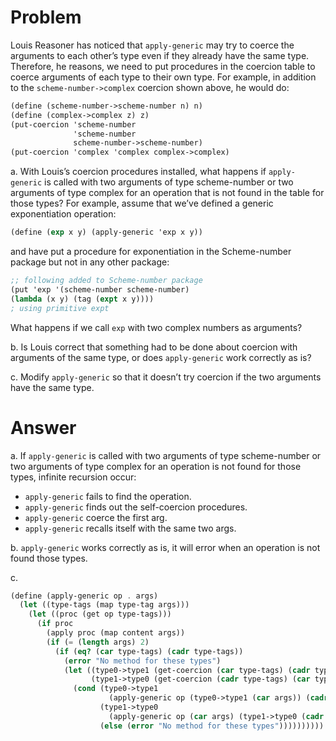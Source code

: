 # Problem

Louis Reasoner has noticed that `apply-generic` may try to coerce the arguments to each other’s type even if they already have the same type. Therefore, he reasons, we need to put procedures in the coercion table to coerce arguments of each type to their own type. For example, in addition to the `scheme-number->complex` coercion shown above, he would do:

```scheme
(define (scheme-number->scheme-number n) n)
(define (complex->complex z) z)
(put-coercion 'scheme-number
              'scheme-number
              scheme-number->scheme-number)
(put-coercion 'complex 'complex complex->complex)
```

a. With Louis’s coercion procedures installed, what happens if `apply-generic` is called with two arguments of type scheme-number or two arguments of type complex for an operation that is not found in the table for those types? For example, assume that we’ve defined a generic exponentiation operation:

```scheme
(define (exp x y) (apply-generic 'exp x y))
```

and have put a procedure for exponentiation in the Scheme-number package but not in any other package:

```scheme
;; following added to Scheme-number package
(put 'exp '(scheme-number scheme-number)
(lambda (x y) (tag (expt x y))))
; using primitive expt
```

What happens if we call `exp` with two complex numbers as arguments?

b. Is Louis correct that something had to be done about coercion with arguments of the same type, or does `apply-generic` work correctly as is?

c. Modify `apply-generic` so that it doesn’t try coercion if the two arguments have the same type. 

# Answer

a. If `apply-generic` is called with two arguments of type scheme-number or two arguments of type complex for an operation is not found for those types, infinite recursion occur:
  - `apply-generic` fails to find the operation.
  - `apply-generic` finds out the self-coercion procedures.
  - `apply-generic` coerce the first arg.
  - `apply-generic` recalls itself with the same two args.

b. `apply-generic` works correctly as is, it will error when an operation is not found those types.

c.

```scheme
(define (apply-generic op . args)
  (let ((type-tags (map type-tag args)))
    (let ((proc (get op type-tags)))
      (if proc
        (apply proc (map content args))
        (if (= (length args) 2)
          (if (eq? (car type-tags) (cadr type-tags))
            (error "No method for these types")
            (let ((type0->type1 (get-coercion (car type-tags) (cadr type-tags)))
                  (type1->type0 (get-coercion (cadr type-tags) (car type-tags))))
              (cond (type0->type1
                      (apply-generic op (type0->type1 (car args)) (cadr args)))
                    (type1->type0
                      (apply-generic op (car args) (type1->type0 (cadr args))))
                    (else (error "No method for these types"))))))))))
```
